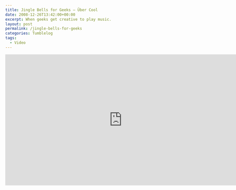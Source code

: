 ```yaml
---
title: Jingle Bells for Geeks — Über Cool
date: 2008-12-26T13:42:00+00:00
excerpt: When geeks get creative to play music.
layout: post
permalink: /jingle-bells-for-geeks
categories: Tumblelog
tags:
  - Video
---
```

<iframe src="https://www.youtube-nocookie.com/embed/FgBUqJzgvBo?rel=0" width="740" height="416" frameborder="0" allowfullscreen loading="lazy"></iframe>